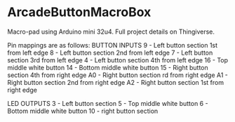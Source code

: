 # ArcadeButtonMacroBox
Macro-pad using Arduino mini 32u4. Full project details on Thingiverse.

Pin mappings are as follows:
BUTTON INPUTS
9 - Left button section 1st from left edge
8 - Left button section 2nd from left edge
7 - Left button section 3rd from left edge
4 - Left button section 4th from left edge
16 - Top middle white button
14 - Bottom middle white button
15 - Right button section 4th from right edge
A0 - Right button section rd from right edge
A1 - Right button section 2nd from right edge
A2 - Right button section 1st from right edge

LED OUTPUTS
3 - Left button section
5 - Top middle white button
6 - Bottom middle white button
10 - right button section
